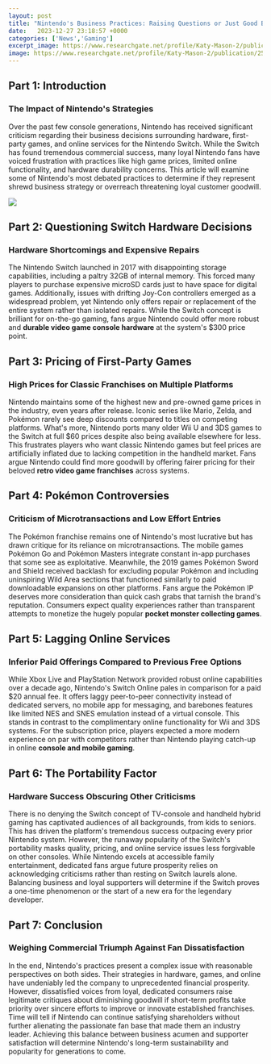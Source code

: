 ```yaml
---
layout: post
title: "Nintendo's Business Practices: Raising Questions or Just Good Business?"
date:   2023-12-27 23:18:57 +0000
categories: ['News','Gaming']
excerpt_image: https://www.researchgate.net/profile/Katy-Mason-2/publication/253256932/figure/fig2/AS:298100347424771@1448084069402/Nintendos-Business-Model-Marketing-Practices-and-Market-Practices.png
image: https://www.researchgate.net/profile/Katy-Mason-2/publication/253256932/figure/fig2/AS:298100347424771@1448084069402/Nintendos-Business-Model-Marketing-Practices-and-Market-Practices.png
---
```


## Part 1: Introduction 
### **The Impact of Nintendo's Strategies**
Over the past few console generations, Nintendo has received significant criticism regarding their business decisions surrounding hardware, first-party games, and online services for the Nintendo Switch. While the Switch has found tremendous commercial success, many loyal Nintendo fans have voiced frustration with practices like high game prices, limited online functionality, and hardware durability concerns. This article will examine some of Nintendo's most debated practices to determine if they represent shrewd business strategy or overreach threatening loyal customer goodwill. 

![](https://www.researchgate.net/profile/Katy-Mason-2/publication/253256932/figure/fig2/AS:298100347424771@1448084069402/Nintendos-Business-Model-Marketing-Practices-and-Market-Practices.png)
## Part 2: Questioning Switch Hardware Decisions
### **Hardware Shortcomings and Expensive Repairs** 
The Nintendo Switch launched in 2017 with disappointing storage capabilities, including a paltry 32GB of internal memory. This forced many players to purchase expensive microSD cards just to have space for digital games. Additionally, issues with drifting Joy-Con controllers emerged as a widespread problem, yet Nintendo only offers repair or replacement of the entire system rather than isolated repairs. While the Switch concept is brilliant for on-the-go gaming, fans argue Nintendo could offer more robust and **durable video game console hardware** at the system's $300 price point.
## Part 3: Pricing of First-Party Games  
### **High Prices for Classic Franchises on Multiple Platforms**
Nintendo maintains some of the highest new and pre-owned game prices in the industry, even years after release. Iconic series like Mario, Zelda, and Pokémon rarely see deep discounts compared to titles on competing platforms. What's more, Nintendo ports many older Wii U and 3DS games to the Switch at full $60 prices despite also being available elsewhere for less. This frustrates players who want classic Nintendo games but feel prices are artificially inflated due to lacking competition in the handheld market. Fans argue Nintendo could find more goodwill by offering fairer pricing for their beloved **retro video game franchises** across systems.
## Part 4: Pokémon Controversies 
### **Criticism of Microtransactions and Low Effort Entries** 
The Pokémon franchise remains one of Nintendo's most lucrative but has drawn critique for its reliance on microtransactions. The mobile games Pokémon Go and Pokémon Masters integrate constant in-app purchases that some see as exploitative. Meanwhile, the 2019 games Pokémon Sword and Shield received backlash for excluding popular Pokémon and including uninspiring Wild Area sections that functioned similarly to paid downloadable expansions on other platforms. Fans argue the Pokémon IP deserves more consideration than quick cash grabs that tarnish the brand's reputation. Consumers expect quality experiences rather than transparent attempts to monetize the hugely popular **pocket monster collecting games**.
## Part 5: Lagging Online Services   
### **Inferior Paid Offerings Compared to Previous Free Options**
While Xbox Live and PlayStation Network provided robust online capabilities over a decade ago, Nintendo's Switch Online pales in comparison for a paid $20 annual fee. It offers laggy peer-to-peer connectivity instead of dedicated servers, no mobile app for messaging, and barebones features like limited NES and SNES emulation instead of a virtual console. This stands in contrast to the complimentary online functionality for Wii and 3DS systems. For the subscription price, players expected a more modern experience on par with competitors rather than Nintendo playing catch-up in online  **console and mobile gaming**. 
## Part 6: The Portability Factor
### **Hardware Success Obscuring Other Criticisms**
There is no denying the Switch concept of TV-console and handheld hybrid gaming has captivated audiences of all backgrounds, from kids to seniors. This has driven the platform's tremendous success outpacing every prior Nintendo system. However, the runaway popularity of the Switch's portability masks quality, pricing, and online service issues less forgivable on other consoles. While Nintendo excels at accessible family entertainment, dedicated fans argue future prosperity relies on acknowledging criticisms rather than resting on Switch laurels alone. Balancing business and loyal supporters will determine if the Switch proves a one-time phenomenon or the start of a new era for the legendary developer.
## Part 7: Conclusion
### **Weighing Commercial Triumph Against Fan Dissatisfaction**
In the end, Nintendo's practices present a complex issue with reasonable perspectives on both sides. Their strategies in hardware, games, and online have undeniably led the company to unprecedented financial prosperity. However, dissatisfied voices from loyal, dedicated consumers raise legitimate critiques about diminishing goodwill if short-term profits take priority over sincere efforts to improve or innovate established franchises. Time will tell if Nintendo can continue satisfying shareholders without further alienating the passionate fan base that made them an industry leader. Achieving this balance between business acumen and supporter satisfaction will determine Nintendo's long-term sustainability and popularity for generations to come.